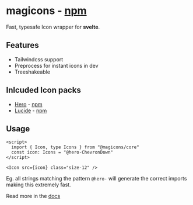# magicons - [npm](https://www.npmjs.com/package/@magicons/core)
Fast, typesafe Icon wrapper for **svelte**.

## Features
- Tailwindcss support
- Preprocess for instant icons in dev
- Treeshakeable

## Inlcuded Icon packs
- [Hero](https://heroicons.com/) - [npm](https://www.npmjs.com/package/@magicons/hero-icons)
- [Lucide](https://lucide.dev/icons/) - [npm](https://www.npmjs.com/package/@magicons/lucide-icons)

## Usage
```svelte
<script>
  import { Icon, type Icons } from "@magicons/core"
  const icon: Icons = "@hero-ChevronDown"
</script>

<Icon src={icon} class="size-12" />
```

Eg. all strings matching the pattern `@hero-` will generate the correct imports making this extremely fast.

Read more in the [docs](https://propolies.github.io/magicons/docs/getting-started/introduction)
